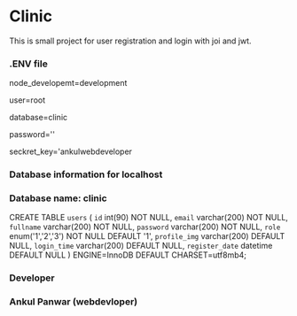 # Clinic
This is small project for user registration and login with joi and jwt.

### .ENV file 
node_developemt=development

user=root

database=clinic

password=''

seckret_key='ankulwebdeveloper

### Database information for localhost

### Database name: clinic

CREATE TABLE `users` (
  `id` int(90) NOT NULL,
  `email` varchar(200) NOT NULL,
  `fullname` varchar(200) NOT NULL,
  `password` varchar(200) NOT NULL,
  `role` enum('1','2','3') NOT NULL DEFAULT '1',
  `profile_img` varchar(200) DEFAULT NULL,
  `login_time` varchar(200) DEFAULT NULL,
  `register_date` datetime DEFAULT NULL
) ENGINE=InnoDB DEFAULT CHARSET=utf8mb4;



### Developer
### Ankul Panwar (webdevloper)
